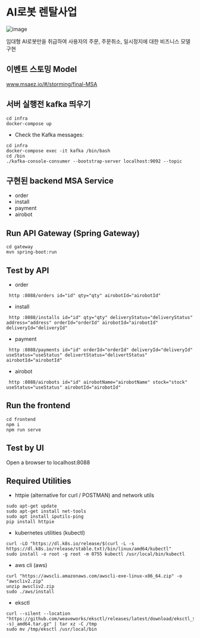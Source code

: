 # AI로봇 렌탈사업

![image](https://github.com/SeoJHeasdw/final-MSA/assets/43021038/75ed751e-69ff-4b7c-a987-04c96bfe41f5)

임대형 AI로봇만을 취급하여 사용자의 주문, 주문취소, 일시정지에 대한 비즈니스 모델 구현

## 이벤트 스토밍 Model
www.msaez.io/#/storming/final-MSA

## 서버 실행전 kafka 띄우기
```
cd infra
docker-compose up
```
- Check the Kafka messages:
```
cd infra
docker-compose exec -it kafka /bin/bash
cd /bin
./kafka-console-consumer --bootstrap-server localhost:9092 --topic
```

## 구현된 backend MSA Service

- order
- install
- payment
- airobot


## Run API Gateway (Spring Gateway)
```
cd gateway
mvn spring-boot:run
```

## Test by API
- order
```
 http :8088/orders id="id" qty="qty" airobotId="airobotId" 
```
- install
```
 http :8088/installs id="id" qty="qty" deliveryStatus="deliveryStatus" address="address" orderId="orderId" airobotId="airobotId" deliveryId="deliveryId" 
```
- payment
```
 http :8088/payments id="id" orderId="orderId" deliveryId="deliveryId" useStatus="useStatus" delivertStatus="delivertStatus" airobotId="airobotId" 
```
- airobot
```
 http :8088/airobots id="id" airobotName="airobotName" stock="stock" useStatus="useStatus" airobotId="airobotId" 
```


## Run the frontend
```
cd frontend
npm i
npm run serve
```

## Test by UI
Open a browser to localhost:8088

## Required Utilities

- httpie (alternative for curl / POSTMAN) and network utils
```
sudo apt-get update
sudo apt-get install net-tools
sudo apt install iputils-ping
pip install httpie
```

- kubernetes utilities (kubectl)
```
curl -LO "https://dl.k8s.io/release/$(curl -L -s https://dl.k8s.io/release/stable.txt)/bin/linux/amd64/kubectl"
sudo install -o root -g root -m 0755 kubectl /usr/local/bin/kubectl
```

- aws cli (aws)
```
curl "https://awscli.amazonaws.com/awscli-exe-linux-x86_64.zip" -o "awscliv2.zip"
unzip awscliv2.zip
sudo ./aws/install
```

- eksctl 
```
curl --silent --location "https://github.com/weaveworks/eksctl/releases/latest/download/eksctl_$(uname -s)_amd64.tar.gz" | tar xz -C /tmp
sudo mv /tmp/eksctl /usr/local/bin
```

